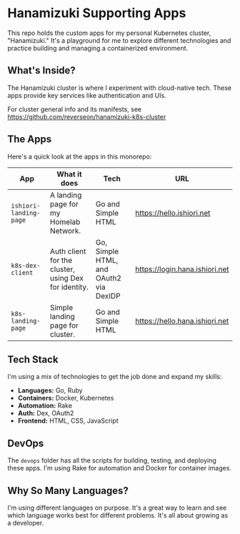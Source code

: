 # Hanamizuki Supporting Apps

This repo holds the custom apps for my personal Kubernetes cluster, "Hanamizuki." It's a playground for me to explore different technologies and practice building and managing a containerized environment.

## What's Inside?

The Hanamizuki cluster is where I experiment with cloud-native tech. These apps provide key services like authentication and UIs.

For cluster general info and its manifests, see https://github.com/reverseon/hanamizuki-k8s-cluster

## The Apps

Here's a quick look at the apps in this monorepo:

| App | What it does | Tech | URL |
|---|---|---|---|
| `ishiori-landing-page` | A landing page for my Homelab Network. | Go and Simple HTML | https://hello.ishiori.net |
| `k8s-dex-client` | Auth client for the cluster, using Dex for identity. | Go, Simple HTML, and OAuth2 via DexIDP | https://login.hana.ishiori.net |
| `k8s-landing-page` | Simple landing page for cluster. | Go and Simple HTML | https://hello.hana.ishiori.net |

## Tech Stack

I'm using a mix of technologies to get the job done and expand my skills:

- **Languages:** Go, Ruby
- **Containers:** Docker, Kubernetes
- **Automation:** Rake
- **Auth:** Dex, OAuth2
- **Frontend:** HTML, CSS, JavaScript

## DevOps

The `devops` folder has all the scripts for building, testing, and deploying these apps. I'm using Rake for automation and Docker for container images.

## Why So Many Languages?

I'm using different languages on purpose. It's a great way to learn and see which language works best for different problems. It's all about growing as a developer.


